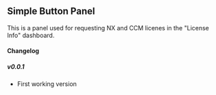 ## Simple Button Panel

This is a panel used for requesting NX and CCM licenes in the "License Info" dashboard.


#### Changelog

##### v0.0.1

- First working version

